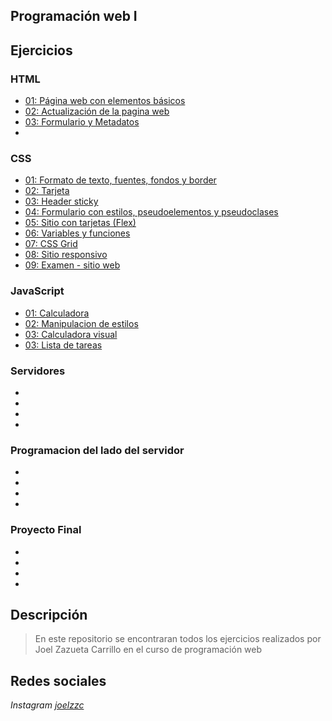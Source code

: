 ## Programación web I
## Ejercicios

### HTML

* [01: Página web con elementos básicos](/html/ejercicio1.html)
* [02: Actualización de la pagina web](/html/ejercicio1.html)
* [03: Formulario y Metadatos](/html/ejercicio3.html)
* 

### CSS

* [01:  Formato de texto, fuentes, fondos y border](/html/css_ejercicio1.html)
* [02:  Tarjeta](/html/css_ejercicio2.html)
* [03:  Header sticky](/html/web_site.html)
* [04:  Formulario con estilos, pseudoelementos y pseudoclases](/html/formulario.html)
* [05:  Sitio con tarjetas (Flex)](/html/web_site.html)
* [06:  Variables y funciones](/html/web_site.html)
* [07:  CSS Grid](/html/web_site.html)
* [08:  Sitio responsivo](/html/web_site.html)
* [09:  Examen - sitio web](/html/web_site.html)

### JavaScript
 
* [01: Calculadora](/html/js_ejercicio1.html)
* [02: Manipulacion de estilos](/html/js_ejercicio2.html)
* [03: Calculadora visual](/js-ejercicios/index.html)
* [03: Lista de tareas](/js-ejercicio4-lista-tareas/index.html)

### Servidores

* 
* 
* 
* 

### Programacion del lado del servidor

* 
* 
* 
* 

### Proyecto Final

* 
* 
* 
* 


## Descripción

> En este repositorio se encontraran todos los ejercicios realizados por Joel Zazueta Carrillo en el curso de programación web

## Redes sociales

*Instagram* [*joelzzc*](https://www.instagram.com/joelzzc?igsh=bG9iYmMxdW92eXhp&utm_source=qr)
